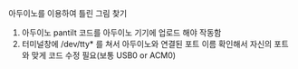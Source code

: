 아두이노를 이용하여 틀린 그림 찾기

1. 아두이노 pantilt 코드를 아두이노 기기에 업로드 해야 작동함
2. 터미널창에 /dev/tty* 를 쳐서 아두이노와 연결된 포트 이름 확인해서 자신의 포트와 맞게 코드 수정 필요(보통 USB0 or ACM0)
